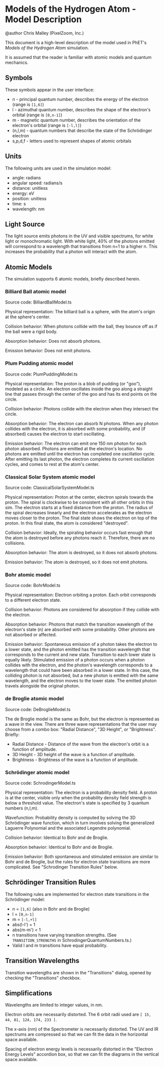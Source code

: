 # Models of the Hydrogen Atom - Model Description

@author Chris Malley (PixelZoom, Inc.)

This document is a high-level description of the model used in PhET's _Models of the Hydrogen Atom_ simulation.

It is assumed that the reader is familiar with atomic models and quantum mechanics.

## Symbols

These symbols appear in the user interface:

* n - principal quantum number, describes the energy of the electron (range is `[1,6]`)
* l - azimuthal quantum number, describes the shape of the electron's orbital (range is `[0,n-1]`)
* m - magnetic quantum number, describes the orientation of the electron's orbital (range is `[-l,l]`)
* (n,l,m) - quantum numbers that describe the state of the Schrödinger electron
* s,p,d,f - letters used to represent shapes of atomic orbitals

## Units

The following units are used in the simulation model:

* angle: radians
* angular speed: radians/s 
* distance: unitless
* energy: eV
* position: unitless
* time: s
* wavelength: nm

## Light Source

The light source emits photons in the UV and visible spectrums, for white light or monochromatic light. With white 
light, 40% of the photons emitted will correspond to a wavelength that transitions from n=1 to a higher n. This
increases the probability that a photon will interact with the atom.

## Atomic Models

The simulation supports 6 atomic models, briefly described herein.

### Billiard Ball atomic model

Source code: BilliardBallModel.ts

Physical representation: The billiard ball is a sphere, with the atom's origin at the sphere's center. 

Collision behavior: When photons collide with the ball, they bounce off as if the ball were a rigid body.

Absorption behavior: Does not absorb photons.

Emission behavior: Does not emit photons.

### Plum Pudding atomic model

Source code: PlumPuddingModel.ts

Physical representation: The proton is a blob of pudding (or "goo"), modeled as a circle. An electron oscillates
inside the goo along a straight line that passes through the center of the goo and has its end points on the circle.

Collision behavior: Photons collide with the electron when they intersect the circle.

Absorption behavior: The electron can absorb N photons. When any photon collides with the electron, it is absorbed
with some probability, and (if absorbed) causes the electron to start oscillating.

Emission behavior: The electron can emit one 150 nm photon for each photon absorbed. Photons are emitted at the electron's 
location. No photons are emitted until the electron has completed one oscillation cycle. After emitting its last photon,
the electron completes its current oscillation cycles, and comes to rest at the atom's center.

### Classical Solar System atomic model

Source code: ClassicalSolarSystemModel.ts

Physical representation: Proton at the center, electron spirals towards the proton. The spiral is clockwise to be
consistent with all other orbits in this sim. The electron starts at a fixed distance from the proton.
The radius of the spiral decreases linearly and the electron accelerates as the electron moves closer to the proton.
The final state shows the electron on top of the proton. In this final state, the atom is considered "destroyed".

Collision behavior: Ideally, the spiraling behavior occurs fast enough that the atom is destroyed before any 
photons reach it. Therefore, there are no collisions.

Absorption behavior: The atom is destroyed, so it does not absorb photons.

Emission behavior: The atom is destroyed, so it does not emit photons.

### Bohr atomic model

Source code: BohrModel.ts

Physical representation: Electron orbiting a proton. Each orbit corresponds to a different electron state.

Collision behavior: Photons are considered for absorption if they collide with the electron.

Absorption behavior: Photons that match the transition wavelength of the electron's state (n) are absorbed with
some probability. Other photons are not absorbed or affected.

Emission behavior: Spontaneous emission of a photon takes the electron to a lower state, and the photon emitted has
the transition wavelength that corresponds to the current and new state. Transition to each lower state is equally likely.
Stimulated emission of a photon occurs when a photon collides with the electron, and the photon's wavelength corresponds
to a wavelength that could have been absorbed in a lower state. In this case, the colliding photon is not absorbed,
but a new photon is emitted with the same wavelength, and the electron moves to the lower state. The emitted photon
travels alongside the original photon.

### de Broglie atomic model

Source code: DeBroglieModel.ts

The de Broglie model is the same as Bohr, but the electron is represented as a wave in the view. There are three wave
representations that the user may choose from a combo box: "Radial Distance", "3D Height", or "Brightness". Briefly:

* Radial Distance - Distance of the wave from the electron's orbit is a function of amplitude.
* 3D Height - 3D height of the wave is a function of amplitude.
* Brightness - Brightness of the wave is a function of amplitude.

### Schrödinger atomic model

Source code: SchrodingerModel.ts

Physical representation: The electron is a probability density field. A proton is at the center, visible only when the
probability density field strength is below a threshold value. The electron's state is specified by 3 quantum numbers 
(n,l,m).

Wavefunction: Probability density is computed by solving the 3D Schrödinger wave function, which in turn involves 
solving the generalized Laguerre Polynomial and the associated Legendre polynomial.

Collision behavior: Identical to Bohr and de Broglie.

Absorption behavior: Identical to Bohr and de Broglie.

Emission behavior: Both spontaneous and stimulated emission are similar to Bohr and de Broglie, but the rules for 
electron state transitions are more complicated. See "Schrodinger Transition Rules" below.

## Schrödinger Transition Rules

The following rules are implemented for electron state transitions in the Schrödinger model:

* n = `[1,6]` (also in Bohr and de Broglie)
* l = `[0,n-1]`
* m = `[-l,+l]`
* abs(l-l') = 1
* abs(m-m') < 1
* n transitions have varying transition strengths. (See `TRANSITION_STRENGTHS` in SchrodingerQuantumNumbers.ts.)
* Valid l and m transitions have equal probability.

## Transition Wavelengths

Transition wavelengths are shown in the "Transitions" dialog, opened by checking the "Transitions" checkbox.

## Simplifications

Wavelengths are limited to integer values, in nm.

Electron orbits are necessarily distorted. The 6 orbit radii used are `[ 15, 44, 81, 124, 174, 233 ]`.

The x-axis (nm) of the Spectrometer is necessarily distorted. The UV and IR spectrums are compressed so that
we can fit the data in the horizontal space available.

Spacing of electron energy levels is necessarily distorted in the "Electron Energy Levels" accordion box,
so that we can fit the diagrams in the vertical space available.

